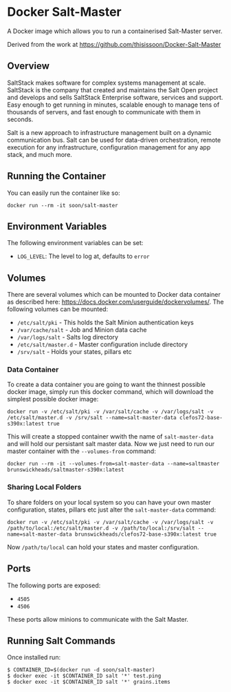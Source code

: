 # Docker Salt-Master

A Docker image which allows you to run a containerised Salt-Master server.

Derived from the work at https://github.com/thisissoon/Docker-Salt-Master

## Overview

SaltStack makes software for complex systems management at scale. SaltStack is the company that created and maintains the Salt Open project and develops and sells SaltStack Enterprise software, services and support. Easy enough to get running in minutes, scalable enough to manage tens of thousands of servers, and fast enough to communicate with them in seconds.

Salt is a new approach to infrastructure management built on a dynamic communication bus. Salt can be used for data-driven orchestration, remote execution for any infrastructure, configuration management for any app stack, and much more.

## Running the Container

You can easily run the container like so:
```
docker run --rm -it soon/salt-master
```
## Environment Variables

The following environment variables can be set:

* `LOG_LEVEL`: The level to log at, defaults to `error`

## Volumes

There are several volumes which can be mounted to Docker data container as
described here: https://docs.docker.com/userguide/dockervolumes/. The following
volumes can be mounted:

 * `/etc/salt/pki` - This holds the Salt Minion authentication keys
 * `/var/cache/salt` - Job and Minion data cache
 * `/var/logs/salt` - Salts log directory
 * `/etc/salt/master.d` - Master configuration include directory
 * `/srv/salt` - Holds your states, pillars etc

### Data Container

To create a data container you are going to want the thinnest possible docker
image, simply run this docker command, which will download the simplest possible
docker image:
```
docker run -v /etc/salt/pki -v /var/salt/cache -v /var/logs/salt -v /etc/salt/master.d -v /srv/salt --name=salt-master-data clefos72-base-s390x:latest true
```
This will create a stopped container wwith the name of `salt-master-data` and
will hold our persistant salt master data. Now we just need to run our master
container with the `--volumes-from` command:
```
docker run --rm -it --volumes-from=salt-master-data --name=saltmaster brunswickheads/saltmaster-s390x:latest
```

### Sharing Local Folders

To share folders on your local system so you can have your own master
configuration, states, pillars etc just alter the `salt-master-data`
command:
```
docker run -v /etc/salt/pki -v /var/salt/cache -v /var/logs/salt -v /path/to/local:/etc/salt/master.d -v /path/to/local:/srv/salt --name=salt-master-data brunswickheads/clefos72-base-s390x:latest true
```

Now `/path/to/local` can hold your states and master configuration.

## Ports

The following ports are exposed:

 * `4505`
 * `4506`

These ports allow minions to communicate with the Salt Master.

## Running Salt Commands

Once installed run:
```
$ CONTAINER_ID=$(docker run -d soon/salt-master)
$ docker exec -it $CONTAINER_ID salt '*' test.ping
$ docker exec -it $CONTAINER_ID salt '*' grains.items
```
